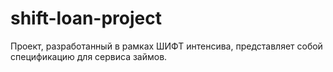 # shift-loan-project
Проект, разработанный в рамках ШИФТ интенсива, представляет собой спецификацию для сервиса займов.
